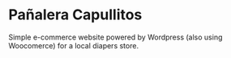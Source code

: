 # Pañalera Capullitos
Simple e-commerce website powered by Wordpress (also using Woocomerce) for a local diapers store.
